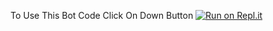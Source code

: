 To Use This Bot Code Click On Down Button 
[![Run on Repl.it](https://replit.com/badge/github/ScienceGear/utility-bot)](https://replit.com/@TestTesla/lol#.replit)
